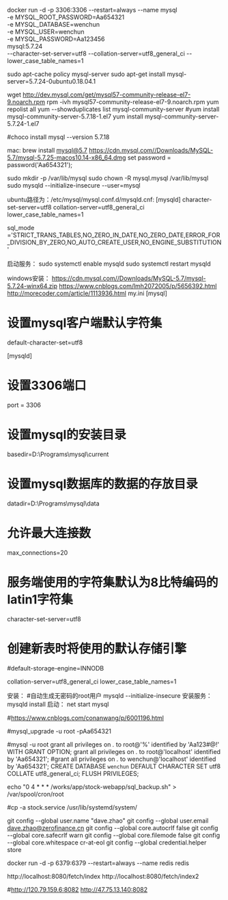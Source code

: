 docker run -d  -p 3306:3306 --restart=always --name mysql \
-e MYSQL_ROOT_PASSWORD=Aa654321 \
-e MYSQL_DATABASE=wenchun \
-e MYSQL_USER=wenchun \
-e MYSQL_PASSWORD=Aa123456 \
mysql:5.7.24 \
--character-set-server=utf8 --collation-server=utf8_general_ci --lower_case_table_names=1

sudo apt-cache policy mysql-server
sudo apt-get install mysql-server=5.7.24-0ubuntu0.18.04.1

wget http://dev.mysql.com/get/mysql57-community-release-el7-9.noarch.rpm
rpm -ivh mysql57-community-release-el7-9.noarch.rpm
yum repolist all
yum --showduplicates list mysql-community-server
#yum install mysql-community-server-5.7.18-1.el7
yum install mysql-community-server-5.7.24-1.el7

#choco install mysql --version 5.7.18

mac:
brew install mysql@5.7
https://cdn.mysql.com//Downloads/MySQL-5.7/mysql-5.7.25-macos10.14-x86_64.dmg
set password = password('Aa654321');

sudo mkdir -p /var/lib/mysql
sudo chown -R mysql.mysql /var/lib/mysql
sudo mysqld --initialize-insecure --user=mysql

ubuntu路径为：/etc/mysql/mysql.conf.d/mysqld.cnf:
[mysqld]
character-set-server=utf8
collation-server=utf8_general_ci
lower_case_table_names=1

sql_mode ='STRICT_TRANS_TABLES,NO_ZERO_IN_DATE,NO_ZERO_DATE,ERROR_FOR_DIVISION_BY_ZERO,NO_AUTO_CREATE_USER,NO_ENGINE_SUBSTITUTION'

启动服务：
sudo systemctl enable mysqld
sudo systemctl restart mysqld

windows安装：
https://cdn.mysql.com//Downloads/MySQL-5.7/mysql-5.7.24-winx64.zip
https://www.cnblogs.com/lmh2072005/p/5656392.html
http://morecoder.com/article/1113936.html
my.ini
[mysql]
# 设置mysql客户端默认字符集
default-character-set=utf8
 
[mysqld]
# 设置3306端口
port = 3306
# 设置mysql的安装目录
basedir=D:\Programs\mysql\current
# 设置mysql数据库的数据的存放目录
datadir=D:\Programs\mysql\data
# 允许最大连接数
max_connections=20
# 服务端使用的字符集默认为8比特编码的latin1字符集
character-set-server=utf8

# 创建新表时将使用的默认存储引擎
#default-storage-engine=INNODB

collation-server=utf8_general_ci
lower_case_table_names=1

安装：
#自动生成无密码的root用户
mysqld --initialize-insecure
安装服务：
mysqld install
启动：
net start mysql

#https://www.cnblogs.com/conanwang/p/6001196.html

#mysql_upgrade -u root -pAa654321

#mysql -u root
grant all privileges on *.* to root@'%' identified by 'Aa123#@!' WITH GRANT OPTION;
grant all privileges on *.* to root@'localhost' identified by 'Aa654321';
#grant all privileges on *.* to wenchun@'localhost' identified by 'Aa654321';
CREATE DATABASE `wenchun` DEFAULT CHARACTER SET utf8 COLLATE utf8_general_ci; 
FLUSH PRIVILEGES; 

echo "0 4 * * * /works/app/stock-webapp/sql_backup.sh" > /var/spool/cron/root  

#cp -a stock.service /usr/lib/systemd/system/

git config --global user.name "dave.zhao"
git config --global user.email dave.zhao@zerofinance.cn
git config --global core.autocrlf false
git config --global core.safecrlf warn
git config --global core.filemode false
git config --global core.whitespace cr-at-eol
git config --global credential.helper store

docker run -d -p 6379:6379 --restart=always --name redis redis

http://localhost:8080/fetch/index
http://localhost:8080/fetch/index2

#http://120.79.159.6:8082
http://47.75.13.140:8082
